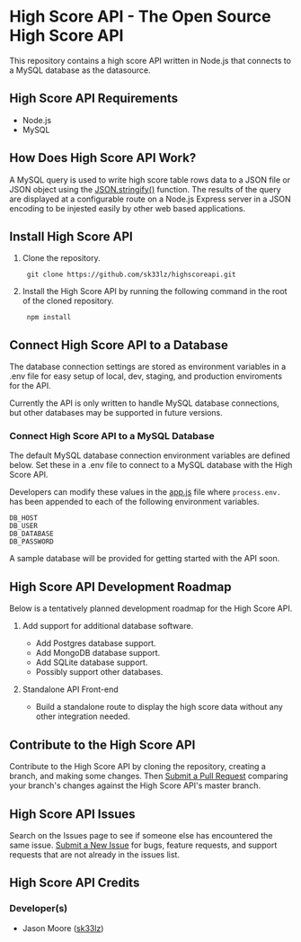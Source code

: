 # High Score API - The Open Source High Score API
This repository contains a high score API written in Node.js that connects to a MySQL database as the datasource.

## High Score API Requirements
  - Node.js
  - MySQL

## How Does High Score API Work?
A MySQL query is used to write high score table rows data to a JSON file or JSON object using the [JSON.stringify()](https://developer.mozilla.org/en-US/docs/Web/JavaScript/Reference/Global_Objects/JSON/stringify) function. The results of the query are displayed at a configurable route on a Node.js Express server in a JSON encoding to be injested easily by other web based applications.

## Install High Score API
1. Clone the repository.

        git clone https://github.com/sk33lz/highscoreapi.git

2. Install the High Score API by running the following command in the root of the cloned repository.

        npm install

## Connect High Score API to a Database
The database connection settings are stored as environment variables in a .env file for easy setup of local, dev, staging, and production enviroments for the API.

Currently the API is only written to handle MySQL database connections, but other databases may be supported in future versions.

### Connect High Score API to a MySQL Database
The default MySQL database connection environment variables are defined below. Set these in a .env file to connect to a MySQL database with the High Score API.

Developers can modify these values in the [app.js](https://github.com/sk33lz/highscoreapi/blob/master/app.js) file where `process.env.` has been appended to each of the following environment variables.

    DB_HOST
    DB_USER
    DB_DATABASE
    DB_PASSWORD

A sample database will be provided for getting started with the API soon.

## High Score API Development Roadmap
Below is a tentatively planned development roadmap for the High Score API.

1. Add support for additional database software.

    - Add Postgres database support.
    - Add MongoDB database support.
    - Add SQLite database support.
    - Possibly support other databases.
2. Standalone API Front-end

    - Build a standalone route to display the high score data without any other integration needed.

## Contribute to the High Score API
Contribute to the High Score API by cloning the repository, creating a branch, and making some changes. Then [Submit a Pull Request](https://github.com/sk33lz/highscoreapi/pulls) comparing your branch's changes against the High Score API's master branch.

## High Score API Issues
Search on the Issues page to see if someone else has encountered the same issue. [Submit a New Issue](https://github.com/sk33lz/highscoreapi/issues/new) for bugs, feature requests, and support requests that are not already in the issues list.

## High Score API Credits

### Developer(s)
  - Jason Moore ([sk33lz](https://github.com/sk33lz))
